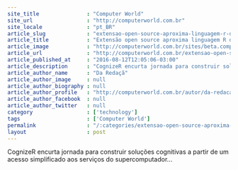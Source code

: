 ```yaml
---
site_title               : "Computer World"
site_url                 : "http://computerworld.com.br"
site_locale              : "pt_BR"
article_slug             : "extensao-open-source-aproxima-linguagem-r-do-ibm-watson"
article_title            : "Extensão open source aproxima linguagem R do IBM Watson"
article_image            : "http://computerworld.com.br/sites/beta.computerworld.com.br/files/news_articles/watson.png"
article_url              : "http://computerworld.com.br/extensao-open-source-aproxima-linguagem-r-do-ibm-watson"
article_published_at     : "2016-08-12T12:05:06-03:00"
article_description      : "CognizeR encurta jornada para construir soluções cognitivas a partir de um acesso simplificado aos serviços do supercomputador..."
article_author_name      : "Da Redaçã"
article_author_image     : null
article_author_biography : null
article_author_profile   : "http://computerworld.com.br/autor/da-redacao"
article_author_facebook  : null
article_author_twitter   : null
category                 : ['technology']
tags                     : ['Computer World']
permalink                : "/:categories/extensao-open-source-aproxima-linguagem-r-do-ibm-watson/"
layout                   : post
---
```


CognizeR encurta jornada para construir soluções cognitivas a partir de um acesso simplificado aos serviços do supercomputador...
